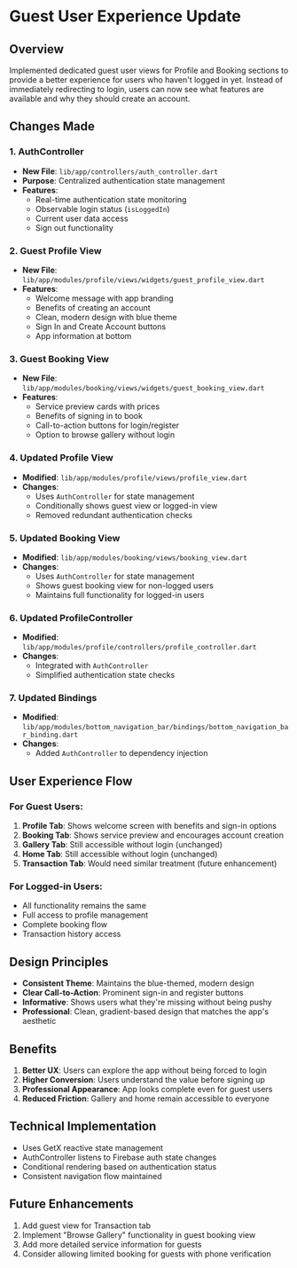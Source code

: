 # Guest User Experience Update

## Overview
Implemented dedicated guest user views for Profile and Booking sections to provide a better experience for users who haven't logged in yet. Instead of immediately redirecting to login, users can now see what features are available and why they should create an account.

## Changes Made

### 1. AuthController
- **New File**: `lib/app/controllers/auth_controller.dart`
- **Purpose**: Centralized authentication state management
- **Features**:
  - Real-time authentication state monitoring
  - Observable login status (`isLoggedIn`)
  - Current user data access
  - Sign out functionality

### 2. Guest Profile View
- **New File**: `lib/app/modules/profile/views/widgets/guest_profile_view.dart`
- **Features**:
  - Welcome message with app branding
  - Benefits of creating an account
  - Clean, modern design with blue theme
  - Sign In and Create Account buttons
  - App information at bottom

### 3. Guest Booking View
- **New File**: `lib/app/modules/booking/views/widgets/guest_booking_view.dart`
- **Features**:
  - Service preview cards with prices
  - Benefits of signing in to book
  - Call-to-action buttons for login/register
  - Option to browse gallery without login

### 4. Updated Profile View
- **Modified**: `lib/app/modules/profile/views/profile_view.dart`
- **Changes**:
  - Uses `AuthController` for state management
  - Conditionally shows guest view or logged-in view
  - Removed redundant authentication checks

### 5. Updated Booking View
- **Modified**: `lib/app/modules/booking/views/booking_view.dart`
- **Changes**:
  - Uses `AuthController` for state management
  - Shows guest booking view for non-logged users
  - Maintains full functionality for logged-in users

### 6. Updated ProfileController
- **Modified**: `lib/app/modules/profile/controllers/profile_controller.dart`
- **Changes**:
  - Integrated with `AuthController`
  - Simplified authentication state checks

### 7. Updated Bindings
- **Modified**: `lib/app/modules/bottom_navigation_bar/bindings/bottom_navigation_bar_binding.dart`
- **Changes**:
  - Added `AuthController` to dependency injection

## User Experience Flow

### For Guest Users:
1. **Profile Tab**: Shows welcome screen with benefits and sign-in options
2. **Booking Tab**: Shows service preview and encourages account creation
3. **Gallery Tab**: Still accessible without login (unchanged)
4. **Home Tab**: Still accessible without login (unchanged)
5. **Transaction Tab**: Would need similar treatment (future enhancement)

### For Logged-in Users:
- All functionality remains the same
- Full access to profile management
- Complete booking flow
- Transaction history access

## Design Principles
- **Consistent Theme**: Maintains the blue-themed, modern design
- **Clear Call-to-Action**: Prominent sign-in and register buttons
- **Informative**: Shows users what they're missing without being pushy
- **Professional**: Clean, gradient-based design that matches the app's aesthetic

## Benefits
1. **Better UX**: Users can explore the app without being forced to login
2. **Higher Conversion**: Users understand the value before signing up
3. **Professional Appearance**: App looks complete even for guest users
4. **Reduced Friction**: Gallery and home remain accessible to everyone

## Technical Implementation
- Uses GetX reactive state management
- AuthController listens to Firebase auth state changes
- Conditional rendering based on authentication status
- Consistent navigation flow maintained

## Future Enhancements
1. Add guest view for Transaction tab
2. Implement "Browse Gallery" functionality in guest booking view
3. Add more detailed service information for guests
4. Consider allowing limited booking for guests with phone verification
